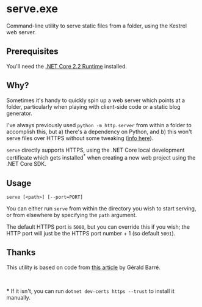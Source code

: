 # serve.exe

Command-line utility to serve static files from a folder, using the Kestrel web server.

## Prerequisites

You'll need the [.NET Core 2.2 Runtime](https://dotnet.microsoft.com/download/thank-you/dotnet-runtime-2.2.6-windows-hosting-bundle-installer) installed.

## Why?

Sometimes it's handy to quickly spin up a web server which points at a folder, particularly when playing with client-side code or a static blog generator. 

I've always previously used `python -m http.server` from within a folder to accomplish this, but a) there's a dependency on Python, and b) this won't serve files over HTTPS without some tweaking ([info here](https://blog.anvileight.com/posts/simple-python-http-server/)).

`serve` directly supports HTTPS, using the .NET Core local development certificate which gets installed<sup>*</sup> when creating a new web project using the .NET Core SDK.

## Usage

`serve [<path>] [--port=PORT]`

You can either run `serve` from within the directory you wish to start serving, or from elsewhere by specifying the `path` argument. 

The default HTTPS port is `5000`, but you can override this if you wish; the HTTP port will just be the HTTPS port number + 1 (so default `5001`).

## Thanks

This utility is based on code from [this article](https://www.meziantou.net/starting-a-http-file-server-from-the-file-explorer-using-dotnet-core-2-0-and-kestrel.htm) by Gérald Barré.

<br />

**\*** If it isn't, you can run `dotnet dev-certs https --trust` to install it manually.
